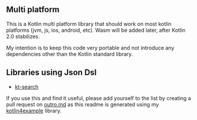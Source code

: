 ## Multi platform

This is a Kotlin multi platform library that should work on most  kotlin platforms (jvm, js, ios, android, etc). Wasm will be added later, after Kotlin 2.0 stabilizes.

My intention is to keep this code very portable and not introduce any dependencies other than
the Kotlin standard library.

## Libraries using Json Dsl

- [kt-search](https://github.com/jillesvangurp/kt-search)

If you use this and find it useful, please add yourself to the list by creating a pull request on
[outro.md](src/jvmTest/com/jillesvangurp/jsondsl/readme/outro.md) as this readme is generated using
my [kotlin4example](https://github.com/jillesvangurp/kotlin4example) library.
